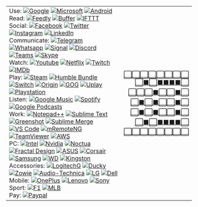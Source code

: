 |   |   |
|---|---:|
| Use: [![Google](https://s2.googleusercontent.com/s2/favicons?domain_url=https%3A%2F%2Fgoogle.com)](https://www.google.com/) [![Microsoft](https://s2.googleusercontent.com/s2/favicons?domain_url=https%3A%2F%2Fmicrosoft.com)](https://www.microsoft.com/windows/) [![Android](https://s2.googleusercontent.com/s2/favicons?domain_url=https%3A%2F%2Fandroid.com)](https://www.android.com/) <br/> Read: [![Feedly](https://s2.googleusercontent.com/s2/favicons?domain_url=https%3A%2F%2Ffeedly.com)](https://feedly.com/) [![Buffer](https://s2.googleusercontent.com/s2/favicons?domain_url=https%3A%2F%2Fbuffer.com)](https://buffer.com/) [![IFTTT](https://s2.googleusercontent.com/s2/favicons?domain_url=https%3A%2F%2Fifttt.com)](https://ifttt.com/) <br/> Social: [![Facebook](https://s2.googleusercontent.com/s2/favicons?domain_url=https%3A%2F%2Ffacebook.com)](https://www.facebook.com/?sk=h_chr) [![Twitter](https://s2.googleusercontent.com/s2/favicons?domain_url=https%3A%2F%2Ftwitter.com)](https://twitter.com/) [![Instagram](https://s2.googleusercontent.com/s2/favicons?domain_url=https%3A%2F%2Finstagram.com)](https://www.instagram.com/) [![LinkedIn](https://s2.googleusercontent.com/s2/favicons?domain_url=https%3A%2F%2Flinkedin.com)](https://www.linkedin.com/feed/) <br/> Communicate: [![Telegram](https://s2.googleusercontent.com/s2/favicons?domain_url=https%3A%2F%2Ftelegram.org)](https://web.telegram.org/) [![Whatsapp](https://s2.googleusercontent.com/s2/favicons?domain_url=https%3A%2F%2Fwhatsapp.com)](https://www.whatsapp.com/) [![Signal](https://s2.googleusercontent.com/s2/favicons?domain_url=https%3A%2F%2Fsignal.org)](https://signal.org/) [![Discord](https://s2.googleusercontent.com/s2/favicons?domain_url=https%3A%2F%2Fdiscord.com)](https://discord.com/) [![Teams](https://s2.googleusercontent.com/s2/favicons?domain_url=https%3A%2F%2Fteams.microsoft.com)](https://teams.microsoft.com/) [![Skype](https://s2.googleusercontent.com/s2/favicons?domain_url=https%3A%2F%2Fskype.com)](https://www.skype.com/) <br/> Watch: [![Youtube](https://s2.googleusercontent.com/s2/favicons?domain_url=https%3A%2F%2Fyoutube.com)](https://www.youtube.com/feed/subscriptions/) [![Netflix](https://s2.googleusercontent.com/s2/favicons?domain_url=https%3A%2F%2Fnetflix.com)](https://www.netflix.com/) [![Twitch](https://s2.googleusercontent.com/s2/favicons?domain_url=https%3A%2F%2Fwww.twitch.tv)](https://www.twitch.tv/directory/following) [![IMDb](https://s2.googleusercontent.com/s2/favicons?domain_url=https%3A%2F%2Fimdb.com)](https://www.imdb.com/) <br/> Play: [![Steam](https://s2.googleusercontent.com/s2/favicons?domain_url=https%3A%2F%2Fsteamcommunity.com)](http://store.steampowered.com/) [![Humble Bundle](https://s2.googleusercontent.com/s2/favicons?domain_url=https%3A%2F%2Fhumblebundle.com)](https://www.humblebundle.com/) [![Switch](https://s2.googleusercontent.com/s2/favicons?domain_url=https%3A%2F%2Fnintendo.com)](https://www.nintendo.com/switch/system/) [![Origin](https://s2.googleusercontent.com/s2/favicons?domain_url=https%3A%2F%2Fwww.origin.com)](https://www.origin.com/) [![GOG](https://s2.googleusercontent.com/s2/favicons?domain_url=https%3A%2F%2Fgog.com)](https://www.gog.com/) [![Uplay](https://s2.googleusercontent.com/s2/favicons?domain_url=https%3A%2F%2Fuplay.ubisoft.com)](https://store.ubi.com/) [![Playstation](https://s2.googleusercontent.com/s2/favicons?domain_url=https%3A%2F%2Fplaystation.com)](https://store.playstation.com/) <br/> Listen: [![Google Music](https://s2.googleusercontent.com/s2/favicons?domain_url=https%3A%2F%2Fplay.google.com/music)](https://play.google.com/music/) [![Spotify](https://s2.googleusercontent.com/s2/favicons?domain_url=https%3A%2F%2Fspotify.com)](https://open.spotify.com/) [![Google Podcasts](https://s2.googleusercontent.com/s2/favicons?domain_url=https%3A%2F%2Fpodcasts.google.com)](https://podcasts.google.com/) <br/> Work: [![Notepad++](https://s2.googleusercontent.com/s2/favicons?domain_url=https%3A%2F%2Fnotepad-plus-plus.org)](https://notepad-plus-plus.org/) [![Sublime Text](https://s2.googleusercontent.com/s2/favicons?domain_url=https%3A%2F%2Fsublimetext.com)](https://www.sublimetext.com/) [![Greenshot](https://s2.googleusercontent.com/s2/favicons?domain_url=https%3A%2F%2Fgetgreenshot.org)](https://getgreenshot.org/) [![Sublime Merge](https://s2.googleusercontent.com/s2/favicons?domain_url=https%3A%2F%2Fsublimemerge.com)](https://www.sublimemerge.com/) [![VS Code](https://s2.googleusercontent.com/s2/favicons?domain_url=https%3A%2F%2Fcode.visualstudio.com)](https://code.visualstudio.com/) [![mRemoteNG](https://s2.googleusercontent.com/s2/favicons?domain_url=https%3A%2F%2Fmremoteng.org)](https://mremoteng.org/) [![TeamViewer](https://s2.googleusercontent.com/s2/favicons?domain_url=https%3A%2F%2Fteamviewer.com)](https://www.teamviewer.com/) [![AWS](https://s2.googleusercontent.com/s2/favicons?domain_url=https%3A%2F%2Faws.amazon.com)](https://aws.amazon.com/) <br/> PC: [![Intel](https://s2.googleusercontent.com/s2/favicons?domain_url=https%3A%2F%2Fintel.com)](https://www.intel.com/) [![Nvidia](https://s2.googleusercontent.com/s2/favicons?domain_url=https%3A%2F%2Fnvidia.com)](https://www.nvidia.com/) [![Noctua](https://s2.googleusercontent.com/s2/favicons?domain_url=https%3A%2F%2Fnoctua.at)](https://noctua.at/) [![Fractal Design](https://s2.googleusercontent.com/s2/favicons?domain_url=https%3A%2F%2Ffractal-design.com)](https://www.fractal-design.com/) [![ASUS](https://s2.googleusercontent.com/s2/favicons?domain_url=https%3A%2F%2Fwww.asus.com)](https://www.asus.com/ROG-Republic-Of-Gamers/) [![Corsair](https://s2.googleusercontent.com/s2/favicons?domain_url=https%3A%2F%2Fcorsair.com)](https://www.corsair.com/) [![Samsung](https://s2.googleusercontent.com/s2/favicons?domain_url=https%3A%2F%2Fsamsung.com)](https://www.samsung.com/ssd/) [![WD](https://s2.googleusercontent.com/s2/favicons?domain_url=https%3A%2F%2Fwww.westerndigital.com)](https://www.westerndigital.com/products/internal-drives) [![Kingston](https://s2.googleusercontent.com/s2/favicons?domain_url=https%3A%2F%2Fkingston.com)](https://www.kingston.com/ssd) <br/> Accessories: [![LogitechG](https://s2.googleusercontent.com/s2/favicons?domain_url=https%3A%2F%2Fwww.logitechg.com)](https://www.logitechg.com/products/gaming-mice.html) [![Ducky](https://s2.googleusercontent.com/s2/favicons?domain_url=https%3A%2F%2Fduckychannel.com.tw)](https://www.duckychannel.com.tw/) [![Zowie](https://s2.googleusercontent.com/s2/favicons?domain_url=https%3A%2F%2Fzowie.benq.com)](https://zowie.benq.com/) [![Audio-Technica](https://s2.googleusercontent.com/s2/favicons?domain_url=https%3A%2F%2Faudio-technica.com)](https://www.audio-technica.com/) [![LG](https://s2.googleusercontent.com/s2/favicons?domain_url=https%3A%2F%2Flg.com)](https://www.lg.com/tv) [![Dell](https://s2.googleusercontent.com/s2/favicons?domain_url=https%3A%2F%2Fdell.com)](https://www.dell.com/) <br/> Mobile: [![OnePlus](https://s2.googleusercontent.com/s2/favicons?domain_url=https%3A%2F%2Foneplus.com)](https://www.oneplus.com/) [![Lenovo](https://s2.googleusercontent.com/s2/favicons?domain_url=https%3A%2F%2Flenovo.com)](https://www.lenovo.com/) [![Sony](https://s2.googleusercontent.com/s2/favicons?domain_url=https%3A%2F%2Fsony.com)](https://www.sony.com/electronics/compact-cameras/) <br/> Sport: [![F1](https://s2.googleusercontent.com/s2/favicons?domain_url=https%3A%2F%2Fformula1.com)](https://www.formula1.com/) [![MLB](https://s2.googleusercontent.com/s2/favicons?domain_url=https%3A%2F%2Fmlb.com)](https://www.mlb.com/) <br/> Pay: [![Paypal](https://s2.googleusercontent.com/s2/favicons?domain_url=https%3A%2F%2Fpaypal.com)](https://www.paypal.me/jasonycw)| [⬜️⬜️⬜️⬜️⬜️⬜️⬜️⬜️<br/>⬜️⬛️⬜️⬛️⬛️⬛️⬛️⬜️<br/>⬜️⬜️⬜️⬛️⬜️⬜️⬛️⬜️<br/>⬜️⬛️⬜️⬛️⬜️⬜️⬛️⬜️<br/>⬜️⬛️⬜️⬛️⬜️⬜️⬛️⬜️<br/>⬜️⬛️⬜️⬛️⬛️⬛️⬛️⬜️<br/>⬜️⬜️⬜️⬜️⬜️⬜️⬜️⬜️<br/>](https://jasonycw.github.io/secret/) |
<!--
**jasonycw/jasonycw** is a ✨ _special_ ✨ repository because its `README.md` (this file) appears on your GitHub profile.

Here are some ideas to get you started:

- 🔭 I’m currently working on ...
- 🌱 I’m currently learning ...
- 👯 I’m looking to collaborate on ...
- 🤔 I’m looking for help with ...
- 💬 Ask me about ...
- 📫 How to reach me: ...
- 😄 Pronouns: ...
- ⚡ Fun fact: ...
-->
